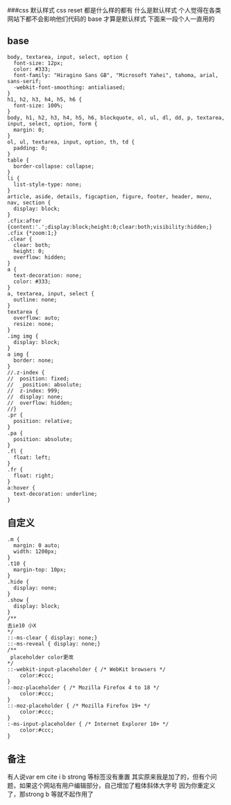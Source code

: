 ###css 默认样式
css reset 都是什么样的都有
什么是默认样式
个人觉得在各类网站下都不会影响他们代码的  base 才算是默认样式
下面来一段个人一直用的

## base
	body, textarea, input, select, option {
	  font-size: 12px;
	  color: #333;
	  font-family: "Hiragino Sans GB", "Microsoft Yahei", tahoma, arial, sans-serif;
	  -webkit-font-smoothing: antialiased;
	}
	h1, h2, h3, h4, h5, h6 {
	  font-size: 100%;
	}
	body, h1, h2, h3, h4, h5, h6, blockquote, ol, ul, dl, dd, p, textarea, input, select, option, form {
	  margin: 0;
	}
	ol, ul, textarea, input, option, th, td {
	  padding: 0;
	}
	table {
	  border-collapse: collapse;
	}
	li {
	  list-style-type: none;
	}
	article, aside, details, figcaption, figure, footer, header, menu, nav, section {
	  display: block;
	}
	.cfix:after {content:'.';display:block;height:0;clear:both;visibility:hidden;}
	.cfix {*zoom:1;}
	.clear {
	  clear: both;
	  height: 0;
	  overflow: hidden;
	}
	a {
	  text-decoration: none;
	  color: #333;
	}
	a, textarea, input, select {
	  outline: none;
	}
	textarea {
	  overflow: auto;
	  resize: none;
	}
	.img img {
	  display: block;
	}
	a img {
	  border: none;
	}
	//.z-index {
	//  position: fixed;
	//  _position: absolute;
	//  z-index: 999;
	//  display: none;
	//  overflow: hidden;
	//}
	.pr {
	  position: relative;
	}
	.pa {
	  position: absolute;
	}
	.fl {
	  float: left;
	}
	.fr {
	  float: right;
	}
	a:hover {
	  text-decoration: underline;
	}
## 自定义
	.m {
	  margin: 0 auto;
	  width: 1200px;
	}
	.t10 {
	  margin-top: 10px;
	}
	.hide {
	  display: none;
	}
	.show {
	  display: block;
	}
	/**
	去ie10 小X
	*/
	::-ms-clear { display: none;}
	::-ms-reveal { display: none;}
	/**
	 placeholder color更改
	*/
	::-webkit-input-placeholder { /* WebKit browsers */
	    color:#ccc;
	}
	:-moz-placeholder { /* Mozilla Firefox 4 to 18 */
	    color:#ccc;
	}
	::-moz-placeholder { /* Mozilla Firefox 19+ */
	    color:#ccc;
	}
	:-ms-input-placeholder { /* Internet Explorer 10+ */
	    color:#ccc;
	}
## 备注
有人说var em cite i b strong 等标签没有重置
其实原来我是加了的，但有个问题，如果这个网站有用户编辑部分，自己增加了粗体斜体大字号 因为你重定义了，那strong b 等就不起作用了